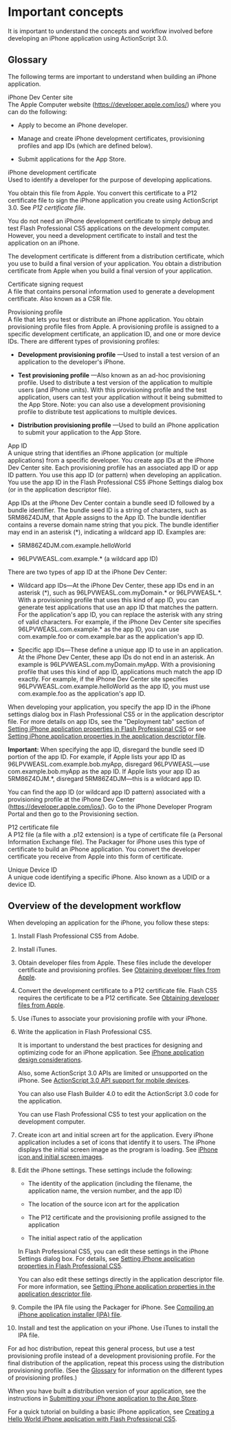# Important concepts

<div>

It is important to understand the concepts and workflow involved before
developing an iPhone application using ActionScript 3.0.

</div>

<div>

## Glossary

<div>

The following terms are important to understand when building an iPhone
application.

iPhone Dev Center site  
The Apple Computer website (<https://developer.apple.com/ios/>) where you can do
the following:

- Apply to become an iPhone developer.

- Manage and create iPhone development certificates, provisioning profiles and
  app IDs (which are defined below).

- Submit applications for the App Store.

iPhone development certificate  
Used to identify a developer for the purpose of developing applications.

You obtain this file from Apple. You convert this certificate to a P12
certificate file to sign the iPhone application you create using ActionScript
3.0. See _P12 certificate file_.

You do not need an iPhone development certificate to simply debug and test Flash
Professional CS5 applications on the development computer. However, you need a
development certificate to install and test the application on an iPhone.

The development certificate is different from a distribution certificate, which
you use to build a final version of your application. You obtain a distribution
certificate from Apple when you build a final version of your application.

Certificate signing request  
A file that contains personal information used to generate a development
certificate. Also known as a CSR file.

Provisioning profile  
A file that lets you test or distribute an iPhone application. You obtain
provisioning profile files from Apple. A provisioning profile is assigned to a
specific development certificate, an application ID, and one or more device IDs.
There are different types of provisioning profiles:

- **Development provisioning profile** —Used to install a test version of an
  application to the developer's iPhone.

- **Test provisioning profile** —Also known as an ad-hoc provisioning profile.
  Used to distribute a test version of the application to multiple users (and
  iPhone units). With this provisioning profile and the test application, users
  can test your application without it being submitted to the App Store. Note:
  you can also use a development provisioning profile to distribute test
  applications to multiple devices.

- **Distribution provisioning profile** —Used to build an iPhone application to
  submit your application to the App Store.

App ID  
A unique string that identifies an iPhone application (or multiple applications)
from a specific developer. You create app IDs at the iPhone Dev Center site.
Each provisioning profile has an associated app ID or app ID pattern. You use
this app ID (or pattern) when developing an application. You use the app ID in
the Flash Professional CS5 iPhone Settings dialog box (or in the application
descriptor file).

App IDs at the iPhone Dev Center contain a bundle seed ID followed by a bundle
identifier. The bundle seed ID is a string of characters, such as 5RM86Z4DJM,
that Apple assigns to the App ID. The bundle identifier contains a reverse
domain name string that you pick. The bundle identifier may end in an asterisk
(\*), indicating a wildcard app ID. Examples are:

- 5RM86Z4DJM.com.example.helloWorld

- 96LPVWEASL.com.example.\* (a wildcard app ID)

There are two types of app ID at the iPhone Dev Center:

- Wildcard app IDs—At the iPhone Dev Center, these app IDs end in an asterisk
  (\*), such as 96LPVWEASL.com.myDomain.\* or 96LPVWEASL.\*. With a provisioning
  profile that uses this kind of app ID, you can generate test applications that
  use an app ID that matches the pattern. For the application's app ID, you can
  replace the asterisk with any string of valid characters. For example, if the
  iPhone Dev Center site specifies 96LPVWEASL.com.example.\* as the app ID, you
  can use com.example.foo or com.example.bar as the application's app ID.

- Specific app IDs—These define a unique app ID to use in an application. At the
  iPhone Dev Center, these app IDs do not end in an asterisk. An example is
  96LPVWEASL.com.myDomain.myApp. With a provisioning profile that uses this kind
  of app ID, applications much match the app ID exactly. For example, if the
  iPhone Dev Center site specifies 96LPVWEASL.com.example.helloWorld as the app
  ID, you must use com.example.foo as the application's app ID.

When developing your application, you specify the app ID in the iPhone settings
dialog box in Flash Professional CS5 or in the application descriptor file. For
more details on app IDs, see the "Deployment tab" section of
[Setting iPhone application properties in Flash Professional CS5](../compiling-and-debugging-iphone-applications/iphone-application-settings/setting-iphone-application-properties-in-flash-professional-cs5.md)
or see
[Setting iPhone application properties in the application descriptor file](../compiling-and-debugging-iphone-applications/iphone-application-settings/setting-iphone-application-properties-in-the-application-descriptor-file.md).

**Important:** When specifying the app ID, disregard the bundle seed ID portion
of the app ID. For example, if Apple lists your app ID as
96LPVWEASL.com.example.bob.myApp, disregard 96LPVWEASL—use com.example.bob.myApp
as the app ID. If Apple lists your app ID as 5RM86Z4DJM.\*, disregard
5RM86Z4DJM—this is a wildcard app ID.

You can find the app ID (or wildcard app ID pattern) associated with a
provisioning profile at the iPhone Dev Center
(<https://developer.apple.com/ios/>). Go to the iPhone Developer Program Portal
and then go to the Provisioning section.

P12 certificate file  
A P12 file (a file with a .p12 extension) is a type of certificate file (a
Personal Information Exchange file). The Packager for iPhone uses this type of
certificate to build an iPhone application. You convert the developer
certificate you receive from Apple into this form of certificate.

Unique Device ID  
A unique code identifying a specific iPhone. Also known as a UDID or a device
ID.

</div>

</div>

<div>

## Overview of the development workflow

<div>

When developing an application for the iPhone, you follow these steps:

<div>

1.  Install Flash Professional CS5 from Adobe.

2.  Install iTunes.

3.  Obtain developer files from Apple. These files include the developer
    certificate and provisioning profiles. See
    [Obtaining developer files from Apple](./obtaining-developer-files-from-apple/index.md).

4.  Convert the development certificate to a P12 certificate file. Flash CS5
    requires the certificate to be a P12 certificate. See
    [Obtaining developer files from Apple](./obtaining-developer-files-from-apple/index.md).

5.  Use iTunes to associate your provisioning profile with your iPhone.

6.  Write the application in Flash Professional CS5.

    It is important to understand the best practices for designing and
    optimizing code for an iPhone application. See
    [iPhone application design considerations](../iphone-application-design-considerations/index.md).

    Also, some ActionScript 3.0 APIs are limited or unsupported on the iPhone.
    See
    [ActionScript 3.0 API support for mobile devices](../actionscript-3.0-support-for-mobile-devices/index.md).

    You can also use Flash Builder 4.0 to edit the ActionScript 3.0 code for the
    application.

    You can use Flash Professional CS5 to test your application on the
    development computer.

7.  Create icon art and initial screen art for the application. Every iPhone
    application includes a set of icons that identify it to users. The iPhone
    displays the initial screen image as the program is loading. See
    [iPhone icon and initial screen images](../compiling-and-debugging-iphone-applications/iphone-icon-and-initial-screen-images.md).

8.  Edit the iPhone settings. These settings include the following:

    - The identity of the application (including the filename, the application
      name, the version number, and the app ID)

    - The location of the source icon art for the application

    - The P12 certificate and the provisioning profile assigned to the
      application

    - The initial aspect ratio of the application

    In Flash Professional CS5, you can edit these settings in the iPhone
    Settings dialog box. For details, see
    [Setting iPhone application properties in Flash Professional CS5](../compiling-and-debugging-iphone-applications/iphone-application-settings/setting-iphone-application-properties-in-flash-professional-cs5.md).

    You can also edit these settings directly in the application descriptor
    file. For more information, see
    [Setting iPhone application properties in the application descriptor file](../compiling-and-debugging-iphone-applications/iphone-application-settings/setting-iphone-application-properties-in-the-application-descriptor-file.md).

9.  Compile the IPA file using the Packager for iPhone. See
    [Compiling an iPhone application installer (IPA) file](../compiling-and-debugging-iphone-applications/compiling-an-iphone-application-installer-ipa-file/index.md).

10. Install and test the application on your iPhone. Use iTunes to install the
    IPA file.

</div>

For ad hoc distribution, repeat this general process, but use a test
provisioning profile instead of a development provisioning profile. For the
final distribution of the application, repeat this process using the
distribution provisioning profile. (See the [Glossary](#glossary) for
information on the different types of provisioning profiles.)

When you have built a distribution version of your application, see the
instructions in
[Submitting your iPhone application to the App Store](../compiling-and-debugging-iphone-applications/submitting-your-iphone-application-to-the-app-store.md).

For a quick tutorial on building a basic iPhone application, see
[Creating a Hello World iPhone application with Flash Professional CS5](./creating-a-hello-world-iphone-application-with-flash-professional-cs5/index.md).

</div>

</div>

<div>

<div>

</div>

</div>
